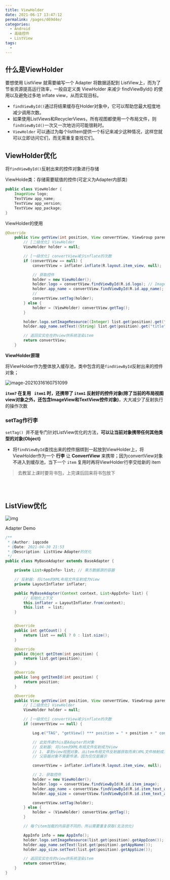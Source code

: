 ```yaml
---
title: ViewHolder
date: 2021-06-17 13:47:12
permalink: /pages/d69d4e/
categories:
  - Android
  - 高级控件
  - ListView
tags:
  - 
---
```

## 什么是ViewHolder

要想使用 ListView 就需要编写一个 Adapter 将数据适配到 ListView上，而为了节省资源提高运行效率，一般自定义类 ViewHolder 来减少 findViewById() 的使用以及避免过多地 inflate view，从而实现目标。

- `findViewById()`通过将结果缓存在Holder对象中，它可以帮助您最大程度地减少调用次数。
- 如果使用ListViews和RecyclerViews，所有视图都使用一个布局文件，则`findViewById()`一次又一次地访问可能很耗时。
- `ViewHolder` 可以通过为每个listItem提供一个标记来减少这种情况，这样您就可以立即访问它们，而无需重复查找它们。

## ViewHolder优化

将`findViewById()`反射出来的控件对象进行存储

ViewHolde类：存储需要赋值的控件(可定义为Adapter内部类)

```java
public class ViewHolder {
    ImageView logo;
    TextView app_name;
    TextView app_version;
    TextView app_package;
}
```

ViewHolder的使用

```java
@Override
    public View getView(int position, View convertView, ViewGroup parent) {
        // [二级优化] ViewHolder
        ViewHolder holder = null;

        // [一级优化] convertView减少inflate的次数
        if (convertView == null) {
            convertView = inflater.inflate(R.layout.item_view, null);

            // 获取控件
            holder = new ViewHolder();
            holder.logo = convertView.findViewById(R.id.logo); // ImageView
            holder.app_name = convertView.findViewById(R.id.app_name); // TextView
            //
            convertView.setTag(holder);
        } else {
            holder = (ViewHolder) convertView.getTag();
        }

        holder.logo.setImageResource((Integer) list.get(position).get("logo"));
        holder.app_name.setText((String) list.get(position).get("title"));

        // 返回实实在在的view供系统渲染item
        return convertView;
    }
```

**ViewHolder原理**

将ViewHolder作为整体放入缓存池，类中包含的是`findViewById`反射出来的控件对象；

![image-20210316160751099](https://iqqcode-blog.oss-cn-beijing.aliyuncs.com/img-2021-befo/20210502174446.png)

**`item7` 在复用 ` item1` 时，还携带了 `item1`  反射好的控件对象(除了当前的布局视图view对象之外，还包含ImageView和TextView控件对象)**，大大减少了反射执行的操作次数

### setTag作行李

`setTag() `并不是专门针对ListView优化的方法，**可以让当前对象携带任何其他类型的对象(Object)**

- 将`findViewById`查找出来的控件捆绑到一起放到ViewHolder上，将ViewHolder作为一个 **行李** 让 **ConvertView** 来携带；因为convertView对象不进入到缓存池，当下一个 `item` 复用时再将ViewHolder行李交给新的 item

> 去教室上课时要背书包，上完课后回来将书包放下

<br>

<br>

## ListView优化

![img](https://iqqcode-blog.oss-cn-beijing.aliyuncs.com/img-2021-befo/20210501164608.png)

Adapter Demo

```java
/**
 * @Author: iqqcode
 * @Date: 2021-04-30 21:53
 * @Description: ListView-Adapter的优化
 */
public class MyBaseAdapter extends BaseAdapter {

    private List<AppInfo> list; // 乘方数据源的容器

    // 反射器: 将item的XML布局文件反射成为View
    private LayoutInflater inflater;

    public MyBaseAdapter(Context context, List<AppInfo> list) {
        // 初始化上下文
        this.inflater = LayoutInflater.from(context);
        this.list  = list;
    }


    @Override
    public int getCount() {
        return list == null ? 0 : list.size();
    }

    @Override
    public Object getItem(int position) {
        return list.get(position);
    }

    @Override
    public long getItemId(int position) {
        return position;
    }

    @Override
    public View getView(int position, View convertView, ViewGroup parent) {
        // [二级优化] ViewHolder
        ViewHolder holder = null;

        // [一级优化] convertView减少inflate的次数
        if (convertView == null) {

            Log.e("TAG", "getView() *** position = " + position + " convertView = " + convertView);

            // 此处传递this是Adapter的对象
            // 反射器: 将item的XML布局文件反射成为View
            // 1. 拿到view视图对象，从item布局文件反射器获取而来(XML文件映射成为内存中实际存在的View对象)
            // 父容器对象不需要传递，因为仅仅是展示

            convertView = inflater.inflate(R.layout.item_view, null);

            // 2. 获取控件
            holder = new ViewHolder();
            holder.logo = convertView.findViewById(R.id.item_image);
            holder.app_name = convertView.findViewById(R.id.item_text_app_name);
            holder.app_size = convertView.findViewById(R.id.item_text_app_size);

            convertView.setTag(holder);
        } else {
            holder = (ViewHolder) convertView.getTag();
        }

        // 每个item加载的内容是不同的，所以需要重复获取(无法优化)

        AppInfo info = new AppInfo();
        holder.logo.setImageResource(list.get(position).getAppIcon());
        holder.app_name.setText(list.get(position).getAppName());
        holder.app_size.setText(list.get(position).getAppSize());

        // 返回实实在在的view供系统渲染item
        return convertView;
    }
}
```

